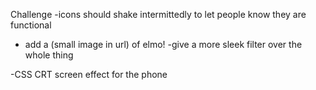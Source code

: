 
Challenge 
-icons should shake intermittedly to let people know they are functional 
- add a (small image in url) of elmo!
-give a more sleek filter over the whole thing






-CSS CRT screen effect for the phone

